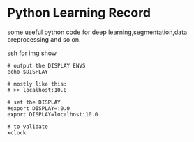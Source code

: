 # Python Learning Record
 some useful python code for deep learning,segmentation,data preprocessing and so on.


ssh for img show
```
# output the DISPLAY ENVS
echo $DISPLAY

# mostly like this:
# >> localhost:10.0

# set the DISPLAY
#export DISPLAY=:0.0
export DISPLAY=localhost:10.0

# to validate
xclock
```
